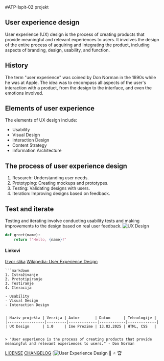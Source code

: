 #ATP-Ispit-02
projekt
## User experience design

User experience (UX) design is the process of creating products that provide meaningful and relevant experiences to users. It involves the design of the entire process of acquiring and integrating the product, including aspects of branding, design, usability, and function.
## History

The term "user experience" was coined by Don Norman in the 1990s while he was at Apple. The idea was to encompass all aspects of the user's interaction with a product, from the design to the interface, and even the emotions involved.
## Elements of user experience

The elements of UX design include:
- Usability
- Visual Design
- Interaction Design
- Content Strategy
- Information Architecture
## The process of user experience design

1. Research: Understanding user needs.
2. Prototyping: Creating mockups and prototypes.
3. Testing: Validating designs with users.
4. Iteration: Improving designs based on feedback.
## Test and iterate

Testing and iterating involve conducting usability tests and making improvements to the design based on real user feedback.
![UX Design](https://www.example.com/path/to/image.jpg)
```python
def greet(name):
    return f"Hello, {name}!"
```

#### Linkovi



[Izvor slika](https://www.pexels.com/photo/moody-black-and-white-seaside-scene-in-istanbul-29668079/)
[Wikipedia: User Experience Design](https://en.wikipedia.org/wiki/User_experience_design)
```
```markdown
1. Istraživanje
2. Prototipiranje
3. Testiranje
4. Iteracija

- Usability
- Visual Design
- Interaction Design


| Naziv projekta | Verzija | Autor       | Datum      | Tehnologije |
|-----------------|---------|-------------|------------|-------------|
| UX Design      | 1.0     | Ime Prezime | 13.02.2025 | HTML, CSS   |


> "User experience is the process of creating products that provide meaningful and relevant experiences to users." - Don Norman
```
[LICENSE](LICENSE.md)
[CHANGELOG](CHANGELOG.md)
[![User Experience Design](https://www.youtube.com/watch?v=IYd1-cPwQCk)
:rocket: :star: :trophy:





